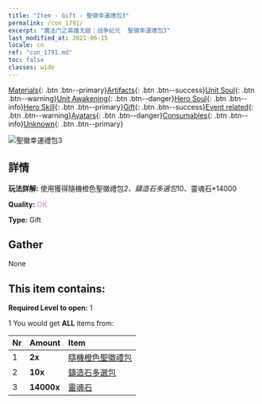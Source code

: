 ```yaml
---
title: "Item - Gift - 聖徽幸運禮包3"
permalink: /con_1791/
excerpt: "魔法门之英雄无敌：战争纪元  聖徽幸運禮包3"
last_modified_at: 2021-06-15
locale: cn
ref: "con_1791.md"
toc: false
classes: wide
---
```

 [Materials](/ItemsCN/){: .btn .btn--primary}[Artifacts](/ItemsCN/Artifacts/){: .btn .btn--success}[Unit Soul](/ItemsCN/UnitSoul/){: .btn .btn--warning}[Unit Awakening](/ItemsCN/UnitAwakening/){: .btn .btn--danger}[Hero Soul](/ItemsCN/HeroSoul/){: .btn .btn--info}[Hero Skill](/ItemsCN/HeroSkill/){: .btn .btn--primary}[Gift](/ItemsCN/Gift/){: .btn .btn--success}[Event related](/ItemsCN/Events/){: .btn .btn--warning}[Avatars](/ItemsCN/Avatars/){: .btn .btn--danger}[Consumables](/ItemsCN/Consumables/){: .btn .btn--info}[Unknown](/ItemsCN/Unknown/){: .btn .btn--primary}

 ![聖徽幸運禮包3](/images/t/i_907411.png)

## 詳情
 **玩法詳解:** 使用獲得隨機橙色聖徽禮包*2、鑄造石多選包*10、靈魂石*14000

 **Quality:** <span style="color: #DA70D6">OK</span>

 **Type:** Gift

## Gather

  None

## This item contains:

 **Required Level to open:** 1

 1 You would get **ALL** items  from:

  | Nr | Amount |     Item    |
  |:---|:-------|:------------|
  | 1 |  **2x** | [隨機橙色聖徽禮包](/cn/Items/con_1794/) |  | 
  | 2 |  **10x** | [鑄造石多選包](/cn/Items/con_1480/) |  | 
  | 3 |  **14000x** | [靈魂石](/cn/Items/con_923/) |  | 
